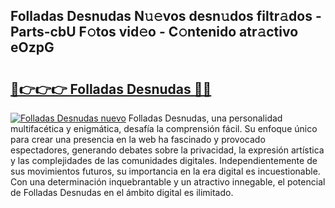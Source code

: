 ## Folladas Desnudas N𝚞𝚎vos desn𝚞dos filtr𝚊dos - Parts-cbU F𝚘tos vid𝚎o - C𝚘ntenido atr𝚊ctivo eOzpG

# <h2><a href="http://mb4qs5.tromn.icu/?c=Folladas+Desnudas">🔗👉👉👉 Folladas Desnudas 🔗🔗</a></h2>

[![Folladas Desnudas nuevo](https://i.imgur.com/pEAQMta.gif)](http://mb4qs5.tromn.icu/?c=Folladas+Desnudas)
Folladas Desnudas, una personalidad multifacética y enigmática, desafía la comprensión fácil. Su enfoque único para crear una presencia en la web ha fascinado y provocado espectadores, generando debates sobre la privacidad, la expresión artística y las complejidades de las comunidades digitales. Independientemente de sus movimientos futuros, su importancia en la era digital es incuestionable. Con una determinación inquebrantable y un atractivo innegable, el potencial de Folladas Desnudas en el ámbito digital es ilimitado.
